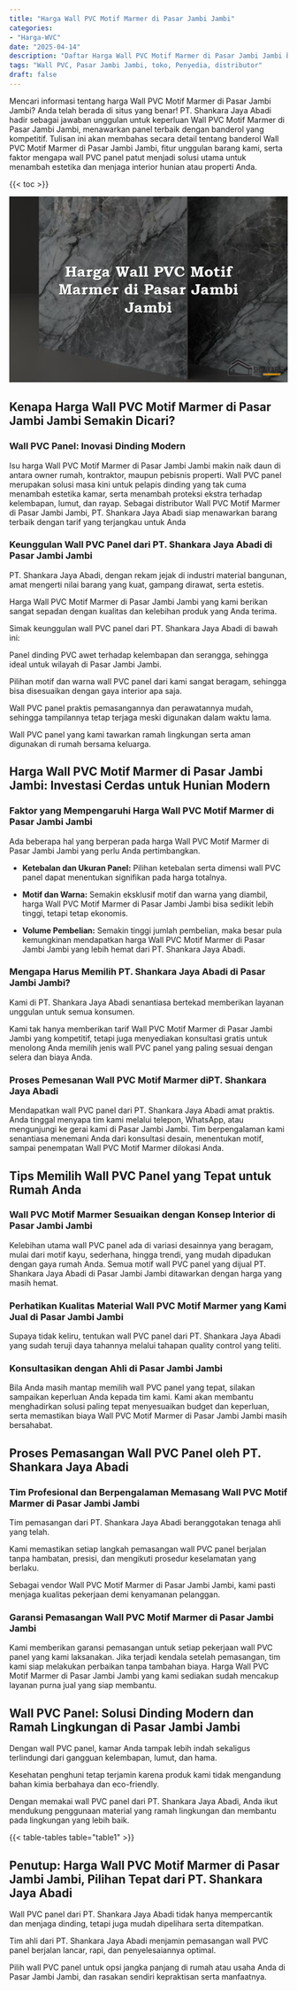 ```yaml
---
title: "Harga Wall PVC Motif Marmer di Pasar Jambi Jambi"
categories: 
- "Harga-WVC"
date: "2025-04-14"
description: "Daftar Harga Wall PVC Motif Marmer di Pasar Jambi Jambi bagi rumah, office, serta ritel. Produk unggulan, beragam motif, variasi warna elegan, beserta layanan pemasangan oleh teknisi profesional serta garansi resmi!|Jasa distribusi Wall PVC Motif Marmer di Pasar Jambi Jambi untuk keperluan tempat tinggal, office, atau gerai, dengan produk berkualitas dan pemasangan oleh teknisi profesional dan garansi resmi.|Pilihan Wall PVC Motif Marmer di Pasar Jambi Jambi yang terbukti bagi rumah, office, serta ritel, bersama material terbaik dan penempatan oleh tenaga ahli ahli serta jaminan resmi.|Penjualan Wall PVC Motif Marmer di Pasar Jambi Jambi untuk rumah, kantor, serta gerai, dengan material berkualitas dan penempatan oleh teknisi berpengalaman, disertai dengan jaminan resmi.}"
tags: "Wall PVC, Pasar Jambi Jambi, toko, Penyedia, distributor"
draft: false
---
```


Mencari informasi tentang harga Wall PVC Motif Marmer di Pasar Jambi Jambi? Anda telah berada di situs yang benar! PT. Shankara Jaya Abadi hadir sebagai jawaban unggulan untuk keperluan Wall PVC Motif Marmer di Pasar Jambi Jambi, menawarkan panel terbaik dengan banderol yang kompetitif. Tulisan ini akan membahas secara detail tentang banderol Wall PVC Motif Marmer di Pasar Jambi Jambi, fitur unggulan barang kami, serta faktor mengapa wall PVC panel patut menjadi solusi utama untuk menambah estetika dan menjaga interior hunian atau properti Anda.

{{< toc >}}

![Harga Wall PVC Motif Marmer di Pasar Jambi Jambi](/images/Harga-WVC/Harga-Wall-PVC-Motif-Marmer-di-Pasar-Jambi-Jambi.png)


## Kenapa Harga Wall PVC Motif Marmer di Pasar Jambi Jambi Semakin Dicari?

### Wall PVC Panel: Inovasi Dinding Modern

Isu harga Wall PVC Motif Marmer di Pasar Jambi Jambi makin naik daun di antara owner rumah, kontraktor, maupun pebisnis properti. Wall PVC panel merupakan solusi masa kini untuk pelapis dinding yang tak cuma menambah estetika kamar, serta menambah proteksi ekstra terhadap kelembapan, lumut, dan rayap. Sebagai distributor Wall PVC Motif Marmer di Pasar Jambi Jambi, PT. Shankara Jaya Abadi siap menawarkan barang terbaik dengan tarif yang terjangkau untuk Anda

### Keunggulan Wall PVC Panel dari PT. Shankara Jaya Abadi di Pasar Jambi Jambi

PT. Shankara Jaya Abadi, dengan rekam jejak di industri material bangunan, amat mengerti nilai barang yang kuat, gampang dirawat, serta estetis.

Harga Wall PVC Motif Marmer di Pasar Jambi Jambi yang kami berikan sangat sepadan dengan kualitas dan kelebihan produk yang Anda terima.

Simak keunggulan wall PVC panel dari PT. Shankara Jaya Abadi di bawah ini:

Panel dinding PVC awet terhadap kelembapan dan serangga, sehingga ideal untuk wilayah di Pasar Jambi Jambi.

Pilihan motif dan warna wall PVC panel dari kami sangat beragam, sehingga bisa disesuaikan dengan gaya interior apa saja.

Wall PVC panel praktis pemasangannya dan perawatannya mudah, sehingga tampilannya tetap terjaga meski digunakan dalam waktu lama.

Wall PVC panel yang kami tawarkan ramah lingkungan serta aman digunakan di rumah bersama keluarga.

## Harga Wall PVC Motif Marmer di Pasar Jambi Jambi: Investasi Cerdas untuk Hunian Modern

### Faktor yang Mempengaruhi Harga Wall PVC Motif Marmer di Pasar Jambi Jambi

Ada beberapa hal yang berperan pada harga Wall PVC Motif Marmer di Pasar Jambi Jambi yang perlu Anda pertimbangkan.

- **Ketebalan dan Ukuran Panel:** Pilihan ketebalan serta dimensi wall PVC panel dapat menentukan signifikan pada harga totalnya.

- **Motif dan Warna:** Semakin eksklusif motif dan warna yang diambil, harga Wall PVC Motif Marmer di Pasar Jambi Jambi bisa sedikit lebih tinggi, tetapi tetap ekonomis.

- **Volume Pembelian:** Semakin tinggi jumlah pembelian, maka besar pula kemungkinan mendapatkan harga Wall PVC Motif Marmer di Pasar Jambi Jambi yang lebih hemat dari PT. Shankara Jaya Abadi.

### Mengapa Harus Memilih PT. Shankara Jaya Abadi di Pasar Jambi Jambi?

Kami di PT. Shankara Jaya Abadi senantiasa bertekad memberikan layanan unggulan untuk semua konsumen.

Kami tak hanya memberikan tarif Wall PVC Motif Marmer di Pasar Jambi Jambi yang kompetitif, tetapi juga menyediakan konsultasi gratis untuk menolong Anda memilih jenis wall PVC panel yang paling sesuai dengan selera dan biaya Anda.

### Proses Pemesanan Wall PVC Motif Marmer diPT. Shankara Jaya Abadi

Mendapatkan wall PVC panel dari PT. Shankara Jaya Abadi amat praktis. Anda tinggal menyapa tim kami melalui telepon, WhatsApp, atau mengunjungi ke gerai kami di Pasar Jambi Jambi. Tim berpengalaman kami senantiasa menemani Anda dari konsultasi desain, menentukan motif, sampai penempatan Wall PVC Motif Marmer dilokasi Anda.

## Tips Memilih Wall PVC Panel yang Tepat untuk Rumah Anda

### Wall PVC Motif Marmer Sesuaikan dengan Konsep Interior di Pasar Jambi Jambi

Kelebihan utama wall PVC panel ada di variasi desainnya yang beragam, mulai dari motif kayu, sederhana, hingga trendi, yang mudah dipadukan dengan gaya rumah Anda. Semua motif wall PVC panel yang dijual PT. Shankara Jaya Abadi di Pasar Jambi Jambi ditawarkan dengan harga yang masih hemat.

### Perhatikan Kualitas Material Wall PVC Motif Marmer yang Kami Jual di Pasar Jambi Jambi

Supaya tidak keliru, tentukan wall PVC panel dari PT. Shankara Jaya Abadi yang sudah teruji daya tahannya melalui tahapan quality control yang teliti.

### Konsultasikan dengan Ahli di Pasar Jambi Jambi

Bila Anda masih mantap memilih wall PVC panel yang tepat, silakan sampaikan keperluan Anda kepada tim kami. Kami akan membantu menghadirkan solusi paling tepat menyesuaikan budget dan keperluan, serta memastikan biaya Wall PVC Motif Marmer di Pasar Jambi Jambi masih bersahabat.

## Proses Pemasangan Wall PVC Panel oleh PT. Shankara Jaya Abadi

### Tim Profesional dan Berpengalaman Memasang Wall PVC Motif Marmer di Pasar Jambi Jambi

Tim pemasangan dari PT. Shankara Jaya Abadi beranggotakan tenaga ahli yang telah.

Kami memastikan setiap langkah pemasangan wall PVC panel berjalan tanpa hambatan, presisi, dan mengikuti prosedur keselamatan yang berlaku.

Sebagai vendor Wall PVC Motif Marmer di Pasar Jambi Jambi, kami pasti menjaga kualitas pekerjaan demi kenyamanan pelanggan.

### Garansi Pemasangan Wall PVC Motif Marmer di Pasar Jambi Jambi

Kami memberikan garansi pemasangan untuk setiap pekerjaan wall PVC panel yang kami laksanakan. Jika terjadi kendala setelah pemasangan, tim kami siap melakukan perbaikan tanpa tambahan biaya. Harga Wall PVC Motif Marmer di Pasar Jambi Jambi yang kami sediakan sudah mencakup layanan purna jual yang siap membantu.

## Wall PVC Panel: Solusi Dinding Modern dan Ramah Lingkungan di Pasar Jambi Jambi

Dengan wall PVC panel, kamar Anda tampak lebih indah sekaligus terlindungi dari gangguan kelembapan, lumut, dan hama.

Kesehatan penghuni tetap terjamin karena produk kami tidak mengandung bahan kimia berbahaya dan eco-friendly.

Dengan memakai wall PVC panel dari PT. Shankara Jaya Abadi, Anda ikut mendukung penggunaan material yang ramah lingkungan dan membantu pada lingkungan yang lebih baik.

{{< table-tables table="table1" >}}

## Penutup: Harga Wall PVC Motif Marmer di Pasar Jambi Jambi, Pilihan Tepat dari PT. Shankara Jaya Abadi

Wall PVC panel dari PT. Shankara Jaya Abadi tidak hanya mempercantik dan menjaga dinding, tetapi juga mudah dipelihara serta ditempatkan.

Tim ahli dari PT. Shankara Jaya Abadi menjamin pemasangan wall PVC panel berjalan lancar, rapi, dan penyelesaiannya optimal.

Pilih wall PVC panel untuk opsi jangka panjang di rumah atau usaha Anda di Pasar Jambi Jambi, dan rasakan sendiri kepraktisan serta manfaatnya.
